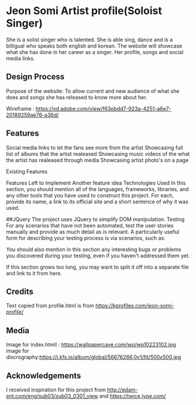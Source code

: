 # Jeon Somi Artist profile(Soloist Singer)
She is a solist singer who is talented.  She is able sing, dance and is a billigual who speaks both english and korean.
The website will showcase what she has done in her career as a singer. Her profile, songs and social media links.

  

## Design Process
Purpose of the website: To allow current and new audience of what she does and songs she has released to know more about her.

Wireframe : https://xd.adobe.com/view/f63ebdd7-923a-4251-a6e7-20189259ae76-a36d/

## Features
Social media links to let the fans see more from the artist
Showcasing full list of albums that the artist realeased
Showcasing music videos of the what the artist has realeased through media
Showcasing artist photo's on a page



Existing Features

Features Left to Implement
Another feature idea
Technologies Used
In this section, you should mention all of the languages, frameworks, libraries, and any other tools that you have used to construct this project. For each, provide its name, a link to its official site and a short sentence of why it was used.

##JQuery
The project uses JQuery to simplify DOM manipulation.
Testing
For any scenarios that have not been automated, test the user stories manually and provide as much detail as is relevant. A particularly useful form for describing your testing process is via scenarios, such as:



You should also mention in this section any interesting bugs or problems you discovered during your testing, even if you haven't addressed them yet.

If this section grows too long, you may want to split it off into a separate file and link to it from here.

## Credits
Text copied from profile.html is from https://kprofiles.com/jeon-somi-profile/


## Media
Image for index.htmll : https://wallpapercave.com/wp/wp10223102.jpg
image for discrography:https://i.kfs.io/album/global/56676266,0v1/fit/500x500.jpg
## Acknowledgements
I received inspiration for this project from http://edam-ent.com/eng/sub03/sub03_0301_view and https://twice.jype.com/
